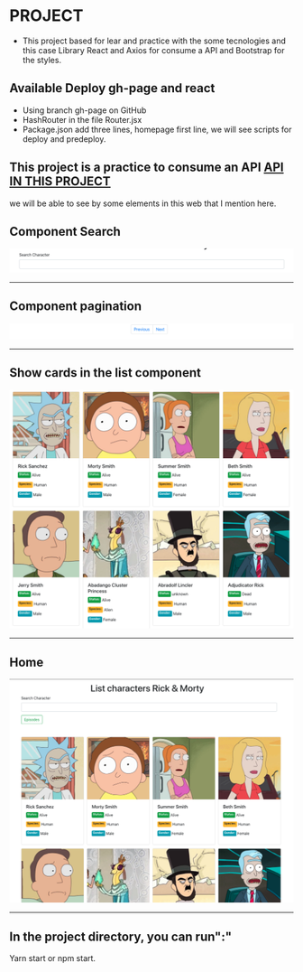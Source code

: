 # PROJECT

- This project based for lear and practice with the some tecnologies and this case Library React and Axios for consume a API and Bootstrap for the styles.

## Available Deploy gh-page and react

- Using branch gh-page on GitHub
- HashRouter in the file Router.jsx
- Package.json add three lines, homepage first line, we will see scripts for deploy and predeploy.

## This project is a practice to consume an API [API IN THIS PROJECT](https://rickandmortyapi.com/documentation/)

we will be able to see by some elements in this web that I mention here.

## Component Search

![Search](https://github.com/TeresaC21/api-react-rm/blob/master/src/img/Search.png)
***

## Component pagination

![Home List](https://github.com/TeresaC21/api-react-rm/blob/master/src/img/pagination.png)
***

## Show cards in the list component

![Card](https://github.com/TeresaC21/api-react-rm/blob/master/src/img/cards.png)
***

## Home

![Pagination](https://github.com/TeresaC21/api-react-rm/blob/master/src/img/home-list.png)
***

## In the project directory, you can run":"

Yarn start or npm start.
